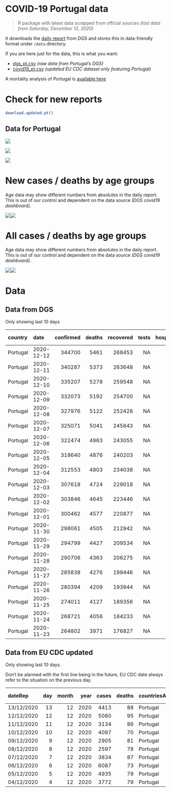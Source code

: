 COVID-19 Portugal data
================

> R package with latest data scrapped from official sources *(last data
> from Saturday, December 12, 2020)*

It downloads the [daily
report](https://covid19.min-saude.pt/relatorio-de-situacao/) from DGS
and stores this in data-friendly format under `/data` directory.

If you are here just for the data, this is what you want:

  - [dgs\_pt.csv](raw/master/data/dgs_pt.csv) *(raw data from Portugal’s
    DGS)*
  - [covid19\_pt.csv](raw/master/data/covid19_pt.csv) *(updated EU CDC
    dataset only featuring Portugal)*

A mortality analysis of Portugal is [available
here](https://averissimo.github.io/covid19-analysis/mortality.html)

# Check for new reports

``` r
download.updated.pt()
```

## Data for Portugal

![](README_files/figure-gfm/unnamed-chunk-7-1.svg)<!-- -->

![](README_files/figure-gfm/unnamed-chunk-8-1.svg)<!-- -->

![](README_files/figure-gfm/unnamed-chunk-9-1.svg)<!-- -->

# New cases / deaths by age groups

Age data may show different numbers from absolutes in the daily report.
This is out of our control and dependent on the data source *(DGS
covid19 dashboard)*.

![](README_files/figure-gfm/unnamed-chunk-12-1.svg)<!-- -->![](README_files/figure-gfm/unnamed-chunk-12-2.svg)<!-- -->

# All cases / deaths by age groups

Age data may show different numbers from absolutes in the daily report.
This is out of our control and dependent on the data source *(DGS
covid19 dashboard)*.

![](README_files/figure-gfm/unnamed-chunk-13-1.svg)<!-- -->![](README_files/figure-gfm/unnamed-chunk-13-2.svg)<!-- -->

# Data

## Data from DGS

Only showing last 10 days

| country  | date       | confirmed | deaths | recovered | tests | hospitalized | in.icu | confirmed\_m\_00-09 | confirmed\_w\_00-09 | confirmed\_m\_10-19 | confirmed\_w\_10-19 | confirmed\_m\_20-29 | confirmed\_w\_20-29 | confirmed\_m\_30-39 | confirmed\_w\_30-39 | confirmed\_m\_40-49 | confirmed\_w\_40-49 | confirmed\_m\_50-59 | confirmed\_w\_50-59 | confirmed\_m\_60-69 | confirmed\_w\_60-69 | confirmed\_m\_70-79 | confirmed\_w\_70-79 | confirmed\_m\_80+ | confirmed\_w\_80+ | death\_m\_00-09 | death\_w\_00-09 | death\_m\_10-19 | death\_w\_10-19 | death\_m\_20-29 | death\_w\_20-29 | death\_m\_30-39 | death\_w\_30-39 | death\_m\_40-49 | death\_w\_40-49 | death\_m\_50-59 | death\_w\_50-59 | death\_m\_60-69 | death\_w\_60-69 | death\_m\_70-79 | death\_w\_70-79 | death\_m\_80+ | death\_w\_80+ |
| :------- | :--------- | --------: | -----: | --------: | ----: | -----------: | -----: | ------------------: | ------------------: | ------------------: | ------------------: | ------------------: | ------------------: | ------------------: | ------------------: | ------------------: | ------------------: | ------------------: | ------------------: | ------------------: | ------------------: | ------------------: | ------------------: | ----------------: | ----------------: | --------------: | --------------: | --------------: | --------------: | --------------: | --------------: | --------------: | --------------: | --------------: | --------------: | --------------: | --------------: | --------------: | --------------: | --------------: | --------------: | ------------: | ------------: |
| Portugal | 2020-12-12 |    344700 |   5461 |    268453 |    NA |         3093 |    503 |                9217 |                8805 |               15294 |               15703 |               25051 |               28582 |               23626 |               28432 |               24992 |               32601 |               21900 |               28577 |               15927 |               17202 |               10091 |               11363 |              8849 |             18355 |               0 |               1 |               0 |               1 |               2 |               3 |               5 |               4 |              30 |              16 |             109 |              41 |             329 |             130 |             694 |             419 |          1693 |          1984 |
| Portugal | 2020-12-11 |    340287 |   5373 |    263648 |    NA |         3230 |    507 |                9097 |                8685 |               15070 |               15501 |               24722 |               28231 |               23330 |               28074 |               24684 |               32231 |               21619 |               28210 |               15736 |               16980 |                9950 |               11231 |              8747 |             18055 |               0 |               1 |               0 |               0 |               2 |               3 |               5 |               4 |              30 |              16 |             108 |              39 |             325 |             128 |             680 |             412 |          1666 |          1954 |
| Portugal | 2020-12-10 |    335207 |   5278 |    259548 |    NA |         3304 |    509 |                8966 |                8539 |               14828 |               15230 |               24387 |               27854 |               23013 |               27688 |               24339 |               31763 |               21323 |               27778 |               15474 |               16731 |                9795 |               11038 |              8620 |             17708 |               0 |               1 |               0 |               0 |               2 |               3 |               5 |               4 |              30 |              16 |             108 |              39 |             319 |             128 |             668 |             405 |          1643 |          1907 |
| Portugal | 2020-12-09 |    332073 |   5192 |    254700 |    NA |         3332 |    504 |                8732 |                8297 |               14526 |               14930 |               23223 |               27009 |               22195 |               27024 |               23595 |               31059 |               20802 |               27181 |               15091 |               16360 |                9576 |               10766 |              8348 |             17155 |               0 |               1 |               0 |               0 |               2 |               3 |               5 |               4 |              30 |              16 |             107 |              38 |             317 |             126 |             662 |             394 |          1608 |          1879 |
| Portugal | 2020-12-08 |    327976 |   5122 |    252428 |    NA |         3263 |    499 |                8609 |                8176 |               14342 |               14720 |               23000 |               26711 |               21930 |               26702 |               23319 |               30698 |               20532 |               26851 |               14896 |               16160 |                9448 |               10606 |              8224 |             16867 |               0 |               1 |               0 |               0 |               2 |               3 |               5 |               4 |              30 |              16 |             107 |              38 |             311 |             126 |             649 |             393 |          1579 |          1858 |
| Portugal | 2020-12-07 |    325071 |   5041 |    245843 |    NA |         3367 |    513 |                8536 |                8101 |               14240 |               14608 |               22815 |               26491 |               21763 |               26490 |               23127 |               30486 |               20340 |               26600 |               14730 |               16014 |                9354 |               10495 |              8121 |             16608 |               0 |               1 |               0 |               0 |               2 |               3 |               5 |               4 |              30 |              16 |             106 |              38 |             304 |             123 |             639 |             390 |          1554 |          1826 |
| Portugal | 2020-12-06 |    322474 |   4963 |    243055 |    NA |         3268 |    514 |                8459 |                8023 |               14132 |               14494 |               22672 |               26312 |               21611 |               26307 |               22943 |               30233 |               20190 |               26405 |               14608 |               15887 |                9241 |               10394 |              8023 |             16406 |               0 |               1 |               0 |               0 |               2 |               3 |               4 |               4 |              30 |              16 |             105 |              37 |             301 |             120 |             631 |             386 |          1519 |          1804 |
| Portugal | 2020-12-05 |    318640 |   4876 |    240203 |    NA |         3229 |    517 |                8321 |                7886 |               13931 |               14321 |               22486 |               26053 |               21416 |               26023 |               22686 |               29845 |               19966 |               26112 |               14429 |               15711 |                9113 |               10249 |              7885 |             16115 |               0 |               1 |               0 |               0 |               2 |               3 |               4 |               4 |              30 |              15 |             102 |              37 |             297 |             118 |             621 |             382 |          1489 |          1771 |
| Portugal | 2020-12-04 |    312553 |   4803 |    234038 |    NA |         3295 |    526 |                8161 |                7735 |               13632 |               14055 |               22093 |               25601 |               21066 |               25585 |               22346 |               29355 |               19637 |               25728 |               14195 |               15461 |                8956 |               10088 |              7731 |             15851 |               0 |               1 |               0 |               0 |               2 |               3 |               4 |               4 |              30 |              15 |             102 |              37 |             286 |             114 |             607 |             377 |          1471 |          1750 |
| Portugal | 2020-12-03 |    307618 |   4724 |    229018 |    NA |         3330 |    525 |                8022 |                7574 |               13394 |               13784 |               21777 |               25276 |               20754 |               25184 |               21986 |               28846 |               19325 |               25336 |               13891 |               15220 |                8826 |                9907 |              7610 |             15580 |               0 |               1 |               0 |               0 |               2 |               3 |               4 |               4 |              30 |              15 |             101 |              37 |             283 |             113 |             601 |             368 |          1441 |          1721 |
| Portugal | 2020-12-02 |    303846 |   4645 |    223446 |    NA |         3338 |    525 |                7915 |                7475 |               13243 |               13603 |               21554 |               25000 |               20512 |               24920 |               21729 |               28484 |               19100 |               25003 |               13797 |               15029 |                8692 |                9757 |              7500 |             15330 |               0 |               1 |               0 |               0 |               2 |               3 |               4 |               4 |              30 |              15 |              98 |              37 |             277 |             112 |             590 |             362 |          1419 |          1691 |
| Portugal | 2020-12-01 |    300462 |   4577 |    220877 |    NA |         3275 |    521 |                7791 |                7371 |               13084 |               13418 |               21363 |               24727 |               20315 |               24644 |               21468 |               28122 |               18902 |               24719 |               13648 |               14876 |                8599 |                9659 |              7411 |             15164 |               0 |               1 |               0 |               0 |               2 |               3 |               4 |               4 |              28 |              15 |              98 |              37 |             273 |             112 |             574 |             360 |          1400 |          1666 |
| Portugal | 2020-11-30 |    298061 |   4505 |    212942 |    NA |         3342 |    525 |                7734 |                7309 |               12972 |               13286 |               21244 |               24573 |               20186 |               24456 |               21304 |               27900 |               18754 |               24506 |               13527 |               14729 |                8512 |                9569 |              7331 |             15010 |               0 |               1 |               0 |               0 |               2 |               2 |               4 |               3 |              27 |              15 |              97 |              37 |             269 |             111 |             565 |             354 |          1380 |          1638 |
| Portugal | 2020-11-29 |    294799 |   4427 |    209534 |    NA |         3245 |    536 |                7647 |                7180 |               12809 |               13111 |               21046 |               24352 |               20031 |               24209 |               21084 |               27596 |               18566 |               24255 |               13383 |               14549 |                8398 |                9444 |              7229 |             14792 |               0 |               1 |               0 |               0 |               2 |               2 |               3 |               3 |              27 |              15 |              95 |              36 |             261 |             110 |             555 |             345 |          1359 |          1613 |
| Portugal | 2020-11-28 |    290706 |   4363 |    206275 |    NA |         3155 |    529 |                7510 |                7031 |               12576 |               12914 |               20793 |               24037 |               19778 |               23892 |               20839 |               27197 |               18330 |               23905 |               13182 |               14347 |                8271 |                9283 |              7151 |             14579 |               0 |               1 |               0 |               0 |               2 |               2 |               3 |               3 |              26 |              15 |              92 |              36 |             258 |             108 |             549 |             340 |          1338 |          1590 |
| Portugal | 2020-11-27 |    285838 |   4276 |    199446 |    NA |         3208 |    526 |                7341 |                6885 |               12326 |               12670 |               20498 |               23682 |               19486 |               23520 |               20537 |               26733 |               18006 |               23453 |               12949 |               14091 |                8148 |                9126 |              6995 |             14261 |               0 |               1 |               0 |               0 |               2 |               2 |               3 |               3 |              24 |              15 |              90 |              35 |             250 |             106 |             533 |             332 |          1311 |          1569 |
| Portugal | 2020-11-26 |    280394 |   4209 |    193944 |    NA |         3192 |    516 |                6966 |                6518 |               11687 |               12046 |               19695 |               22829 |               18723 |               22619 |               19695 |               25599 |               17285 |               22548 |               12385 |               13464 |                7822 |                8737 |              6731 |             13725 |               0 |               1 |               0 |               0 |               2 |               2 |               3 |               3 |              23 |              14 |              88 |              34 |             244 |             104 |             510 |             315 |          1264 |          1520 |
| Portugal | 2020-11-25 |    274011 |   4127 |    189356 |    NA |         3251 |    517 |                6966 |                6518 |               11687 |               12406 |               19695 |               22829 |               18723 |               22619 |               19695 |               25599 |               17285 |               22548 |               12385 |               13464 |                7822 |                8737 |              6731 |             13725 |               0 |               1 |               0 |               0 |               2 |               2 |               3 |               3 |              23 |              14 |              88 |              34 |             244 |             104 |             510 |             315 |          1264 |          1520 |
| Portugal | 2020-11-24 |    268721 |   4056 |    184233 |    NA |         3275 |    506 |                6817 |                6362 |               11418 |               11791 |               19395 |               22441 |               18392 |               22230 |               19322 |               25085 |               16946 |               22073 |               12098 |               13188 |                7658 |                8552 |              6603 |             13469 |               0 |               1 |               0 |               0 |               2 |               2 |               3 |               3 |              23 |              14 |              85 |              34 |             239 |             102 |             499 |             308 |          1244 |          1497 |
| Portugal | 2020-11-23 |    264802 |   3971 |    176827 |    NA |         3241 |    498 |                6704 |                6227 |               11214 |               11623 |               19163 |                2988 |               18122 |               21900 |               19022 |               24693 |               16694 |               21739 |               11928 |               12988 |                7539 |                8417 |              6529 |             13298 |               0 |               1 |               0 |               0 |               2 |               2 |               3 |               3 |              23 |              14 |              84 |              34 |             231 |             100 |             491 |             304 |          1222 |          1457 |

## Data from EU CDC updated

Only showing last 10 days.

Don’t be alarmed with the first line being in the future, EU CDC date
always refer to the situation on the previous day.

| dateRep    | day | month | year | cases | deaths | countriesAndTerritories | geoId | countryterritoryCode | popData2019 | continentExp | Cumulative\_number\_for\_14\_days\_of\_COVID-19\_cases\_per\_100000 |
| :--------- | --: | ----: | ---: | ----: | -----: | :---------------------- | :---- | :------------------- | ----------: | :----------- | ------------------------------------------------------------------: |
| 13/12/2020 |  13 |    12 | 2020 |  4413 |     88 | Portugal                | PT    | PRT                  |    10276617 | Europe       |                                                                  NA |
| 12/12/2020 |  12 |    12 | 2020 |  5080 |     95 | Portugal                | PT    | PRT                  |    10276617 | Europe       |                                                            529.8339 |
| 11/12/2020 |  11 |    12 | 2020 |  3134 |     86 | Portugal                | PT    | PRT                  |    10276617 | Europe       |                                                            533.3759 |
| 10/12/2020 |  10 |    12 | 2020 |  4097 |     70 | Portugal                | PT    | PRT                  |    10276617 | Europe       |                                                            564.9914 |
| 09/12/2020 |   9 |    12 | 2020 |  2905 |     81 | Portugal                | PT    | PRT                  |    10276617 | Europe       |                                                            576.6003 |
| 08/12/2020 |   8 |    12 | 2020 |  2597 |     78 | Portugal                | PT    | PRT                  |    10276617 | Europe       |                                                            586.4673 |
| 07/12/2020 |   7 |    12 | 2020 |  3834 |     87 | Portugal                | PT    | PRT                  |    10276617 | Europe       |                                                            600.5478 |
| 06/12/2020 |   6 |    12 | 2020 |  6087 |     73 | Portugal                | PT    | PRT                  |    10276617 | Europe       |                                                            609.8310 |
| 05/12/2020 |   5 |    12 | 2020 |  4935 |     79 | Portugal                | PT    | PRT                  |    10276617 | Europe       |                                                            613.5774 |
| 04/12/2020 |   4 |    12 | 2020 |  3772 |     79 | Portugal                | PT    | PRT                  |    10276617 | Europe       |                                                            628.6991 |
